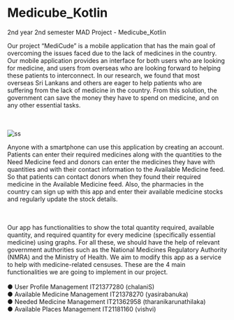 # Medicube_Kotlin
2nd year 2nd semester MAD Project - Medicube_Kotlin

Our project “MediCude” is a mobile application that has the main goal of overcoming the issues faced due to the lack of medicines in the country. Our mobile application provides an interface for both users who are looking for medicine, and users from overseas who are looking forward to helping these patients to interconnect. In our research, we found that most overseas Sri Lankans and others are eager to help patients who are suffering from the lack of medicine in the country.  From this solution, the government can save the money they have to spend on medicine, and on any other essential tasks. <br/><br/><br/>


![ss](https://user-images.githubusercontent.com/99180967/236697286-998bd3f3-4a9d-4aac-b450-4c1c924119bf.jpg)








Anyone with a smartphone can use this application by creating an account. Patients can enter their required medicines along with the quantities to the Need Medicine feed and donors can enter the medicines they have with quantities and with their contact information to the Available Medicine feed. So that patients can contact donors when they found their required medicine in the Available Medicine feed. Also, the pharmacies in the country can sign up with this app and enter their available medicine stocks and regularly update the stock details.<br/><br/>


<br/>
Our app has functionalities to show the total quantity required, available quantity, and required quantity for every medicine (specifically essential medicine) using graphs. For all these, we should have the help of relevant government authorities such as the National Medicines Regulatory Authority (NMRA) and the Ministry of Health. We aim to modify this app as a service to help with medicine-related censuses.
These are the 4 main functionalities we are going to implement in our project.<br/><br/>
●	User Profile Management          IT21377280 (chalaniS)<br/>
●	Available Medicine Management    IT21378270 (yasirabanuka)<br/>
●	Needed Medicine Management       IT21362958 (tharanikarunathilaka)<br/>
●	Available Places Management      IT21181160 (vishvi)<br/>


